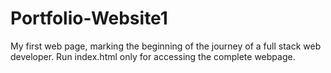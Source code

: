 # Portfolio-Website1
My first web page, marking the beginning of the journey of a full stack web developer.
Run index.html only for accessing the complete webpage.
